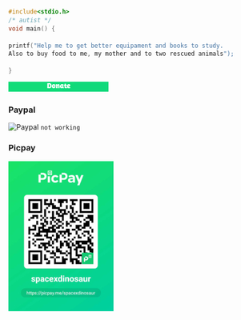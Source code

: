 ```c
#include<stdio.h>
/* autist */
void main() {

printf("Help me to get better equipament and books to study.   
Also to buy food to me, my mother and to two rescued animals");    

}
```

[![donate](https://github.com/spacexjedi/spacexjedi/blob/master/donate/don.jpg)](https://github.com/spacexjedi/spacexjedi/blob/master/donate/donate.md)    

### Paypal

![Paypal]()      ```not working```   



### Picpay

![Picpay](https://github.com/spacexjedi/spacexjedi/blob/master/donate/p1.jpg)   


